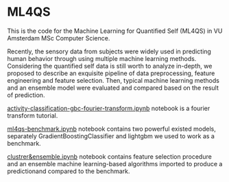 # ML4QS
This is the code for the Machine Learning for Quantified Self (ML4QS) in VU Amsterdam MSc Computer Science.

Recently, the sensory data from subjects were widely used in predicting human behavior through using multiple machine learning methods. Considering the quantified self data is still worth to analyze in-depth, we proposed to describe an exquisite pipeline of data preprocessing, feature engineering and feature selection. Then, typical machine learning methods and an ensemble model were evaluated and compared based on the result of prediction.

[activity-classification-gbc-fourier-transform.ipynb](https://github.com/HarryZhangHH/ML4QS/blob/main/activity-classification-gbc-fourier-transform.ipynb) notebook is a fourier transform tutorial.

[ml4qs-benchmark.ipynb](https://github.com/HarryZhangHH/ML4QS/blob/main/ml4qs-benchmark.ipynb) notebook contains two powerful existed models, separately GradientBoostingClassifier and lightgbm we used to work as a benchmark.

[clustrer&ensemble.ipynb](https://github.com/HarryZhangHH/ML4QS/blob/main/cluster%26ensemble.ipynb) notebook contains feature selection procedure and an ensemble machine learning-based algorithms imported to produce a predictionand compared to the benchmark.
